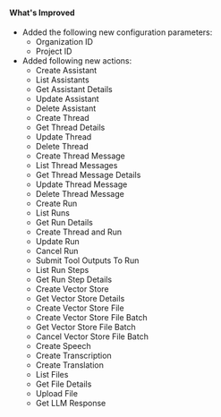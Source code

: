 #### What's Improved
- Added the following new configuration parameters:
  - Organization ID
  - Project ID
- Added following new actions:
  - Create Assistant
  - List Assistants
  - Get Assistant Details
  - Update Assistant
  - Delete Assistant
  - Create Thread
  - Get Thread Details
  - Update Thread
  - Delete Thread
  - Create Thread Message
  - List Thread Messages
  - Get Thread Message Details
  - Update Thread Message
  - Delete Thread Message
  - Create Run
  - List Runs
  - Get Run Details
  - Create Thread and Run
  - Update Run
  - Cancel Run
  - Submit Tool Outputs To Run
  - List Run Steps
  - Get Run Step Details
  - Create Vector Store
  - Get Vector Store Details
  - Create Vector Store File
  - Create Vector Store File Batch
  - Get Vector Store File Batch
  - Cancel Vector Store File Batch
  - Create Speech
  - Create Transcription
  - Create Translation
  - List Files
  - Get File Details
  - Upload File
  - Get LLM Response